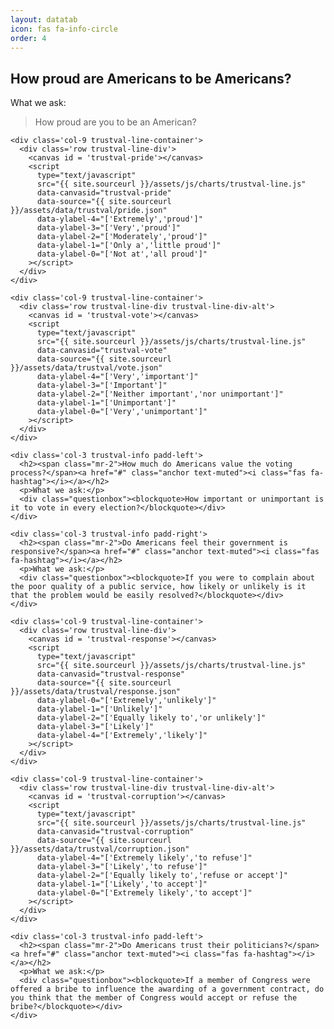 ```yaml
---
layout: datatab
icon: fas fa-info-circle
order: 4
---
```

<script src="{{ site.sourceurl }}/assets/js/chartjs-adapter-date-fns.bundle.min.js"></script>

<div id = 'trustval'>

  <div class = 'row chartrow chart trustval-row'>
    <div class='col-3 trustval-info padd-right'>
      <h2><span class="mr-2">How proud are Americans to be Americans?</span><a href="#" class="anchor text-muted"><i class="fas fa-hashtag"></i></a></h2>
      <p>What we ask:</p>
      <div class="questionbox"><blockquote>How proud are you to be an American?</blockquote></div>
    </div>

    <div class='col-9 trustval-line-container'>
      <div class='row trustval-line-div'>
        <canvas id = 'trustval-pride'></canvas>
        <script 
          type="text/javascript" 
          src="{{ site.sourceurl }}/assets/js/charts/trustval-line.js" 
          data-canvasid="trustval-pride" 
          data-source="{{ site.sourceurl }}/assets/data/trustval/pride.json"
          data-ylabel-4="['Extremely','proud']"
          data-ylabel-3="['Very','proud']"
          data-ylabel-2="['Moderately','proud']"
          data-ylabel-1="['Only a','little proud']"
          data-ylabel-0="['Not at','all proud']"
        ></script>
      </div>
    </div>

  </div>


  <div class = 'row chartrow chart trustval-row'>

    <div class='col-9 trustval-line-container'>
      <div class='row trustval-line-div trustval-line-div-alt'>
        <canvas id = 'trustval-vote'></canvas>
        <script 
          type="text/javascript" 
          src="{{ site.sourceurl }}/assets/js/charts/trustval-line.js" 
          data-canvasid="trustval-vote" 
          data-source="{{ site.sourceurl }}/assets/data/trustval/vote.json"
          data-ylabel-4="['Very','important']"
          data-ylabel-3="['Important']"
          data-ylabel-2="['Neither important','nor unimportant']"
          data-ylabel-1="['Unimportant']"
          data-ylabel-0="['Very','unimportant']"
        ></script>
      </div>
    </div>

    <div class='col-3 trustval-info padd-left'>
      <h2><span class="mr-2">How much do Americans value the voting process?</span><a href="#" class="anchor text-muted"><i class="fas fa-hashtag"></i></a></h2>
      <p>What we ask:</p>
      <div class="questionbox"><blockquote>How important or unimportant is it to vote in every election?</blockquote></div>
    </div>



  </div>


  <div class = 'row chartrow chart trustval-row'>

    <div class='col-3 trustval-info padd-right'>
      <h2><span class="mr-2">Do Americans feel their government is responsive?</span><a href="#" class="anchor text-muted"><i class="fas fa-hashtag"></i></a></h2>
      <p>What we ask:</p>
      <div class="questionbox"><blockquote>If you were to complain about the poor quality of a public service, how likely or unlikely is it that the problem would be easily resolved?</blockquote></div>
    </div>

    <div class='col-9 trustval-line-container'>
      <div class='row trustval-line-div'>
        <canvas id = 'trustval-response'></canvas>    
        <script 
          type="text/javascript" 
          src="{{ site.sourceurl }}/assets/js/charts/trustval-line.js" 
          data-canvasid="trustval-response" 
          data-source="{{ site.sourceurl }}/assets/data/trustval/response.json"
          data-ylabel-0="['Extremely','unlikely']"
          data-ylabel-1="['Unlikely']"
          data-ylabel-2="['Equally likely to','or unlikely']"
          data-ylabel-3="['Likely']"
          data-ylabel-4="['Extremely','likely']"
        ></script>
      </div>
    </div>

  </div>



  <div class = 'row chartrow chart trustval-row'>


    <div class='col-9 trustval-line-container'>
      <div class='row trustval-line-div trustval-line-div-alt'>
        <canvas id = 'trustval-corruption'></canvas>    
        <script 
          type="text/javascript" 
          src="{{ site.sourceurl }}/assets/js/charts/trustval-line.js" 
          data-canvasid="trustval-corruption" 
          data-source="{{ site.sourceurl }}/assets/data/trustval/corruption.json"
          data-ylabel-4="['Extremely likely','to refuse']"
          data-ylabel-3="['Likely','to refuse']"
          data-ylabel-2="['Equally likely to','refuse or accept']"
          data-ylabel-1="['Likely','to accept']"
          data-ylabel-0="['Extremely likely','to accept']"
        ></script>
      </div>
    </div>

    <div class='col-3 trustval-info padd-left'>
      <h2><span class="mr-2">Do Americans trust their politicians?</span><a href="#" class="anchor text-muted"><i class="fas fa-hashtag"></i></a></h2>
      <p>What we ask:</p>
      <div class="questionbox"><blockquote>If a member of Congress were offered a bribe to influence the awarding of a government contract, do you think that the member of Congress would accept or refuse the bribe?</blockquote></div>
    </div>


  </div>

</div>
